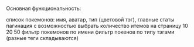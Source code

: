 Основная функциональность:

список покемонов: имя, аватар, тип (цветовой тэг), главные статы
пагинация с возможностью выбрать количество итемов на страницу 10 20 50
фильтр покемонов по имени 
фильтр покенов по типу тэгами (разные теги складываются)